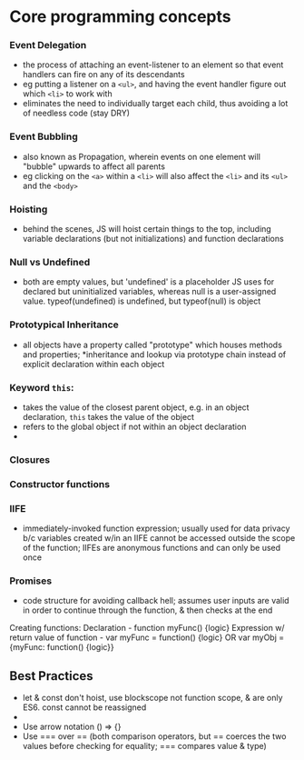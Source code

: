 # Core programming concepts

### Event Delegation
  - the process of attaching an event-listener to an element so that event handlers can fire on any of its descendants
  - eg putting a listener on a `<ul>`, and having the event handler figure out which `<li>` to work with
  - eliminates the need to individually target each child, thus avoiding a lot of needless code (stay DRY)
### Event Bubbling
  - also known as Propagation, wherein events on one element will "bubble" upwards to affect all parents
  - eg clicking on the `<a>` within a `<li>` will also affect the `<li>` and its `<ul>` and the `<body>`
### Hoisting
  - behind the scenes, JS will hoist certain things to the top, including variable declarations (but not initializations) and function declarations
### Null vs Undefined
  - both are empty values, but 'undefined' is a placeholder JS uses for declared but uninitialized variables, whereas null is a user-assigned value. typeof(undefined) is undefined, but typeof(null) is object 
### Prototypical Inheritance
  - all objects have a property called "prototype" which houses methods and properties; *inheritance and lookup via prototype chain instead of explicit declaration within each object
### Keyword `this`:
  - takes the value of the closest parent object, e.g. in an object declaration, `this` takes the value of the object
  - refers to the global object if not within an object declaration
  - 
### Closures
### Constructor functions
### IIFE
  - immediately-invoked function expression; usually used for data privacy b/c variables created w/in an IIFE cannot be accessed outside the scope of the function; IIFEs are anonymous functions and can only be used once
### Promises
  - code structure for avoiding callback hell; assumes user inputs are valid in order to continue through the function, & then checks at the end 


Creating functions:
Declaration - function myFunc() {logic}
Expression w/ return value of function - var myFunc = function() {logic} OR var myObj = {myFunc: function() {logic}}

## Best Practices
- let & const don't hoist, use blockscope not function scope, & are only ES6. const cannot be reassigned
- 
- Use arrow notation () => {}
- Use === over == (both comparison operators, but == coerces the two values before checking for equality; === compares value & type)
